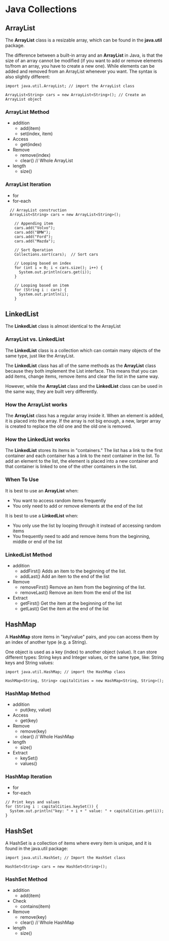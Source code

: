 # Java Collections 

## ArrayList 
The **ArrayList** class is a resizable array, which can be found in the **java.util** package.

The difference between a built-in array and an **ArrayList** in Java, is that the size of an array cannot be modified (if you want to add or remove elements to/from an array, you have to create a new one). While elements can be added and removed from an ArrayList whenever you want. The syntax is also slightly different:

```
import java.util.ArrayList; // import the ArrayList class

ArrayList<String> cars = new ArrayList<String>(); // Create an ArrayList object

```
### ArrayList Method
  - addition 
    - add(item)
    - set(index, item)
  - Access 
    - get(index)
  - Remove 
    - remove(index)
    - clear()       // Whole ArrayList  
  - length 
    - size()

### ArrayList Iteration
  - for
  - for-each

```
  // ArrayList construction 
  ArrayList<String> cars = new ArrayList<String>();
    
    // Appending item 
    cars.add("Volvo");
    cars.add("BMW");
    cars.add("Ford");
    cars.add("Mazda");

    // Sort Operation 
    Collections.sort(cars);  // Sort cars

    // Looping based on index     
    for (int i = 0; i < cars.size(); i++) {
      System.out.println(cars.get(i));
    }

    // Looping based on item 
    for (String i : cars) {
      System.out.println(i);
    }
```

## LinkedList 
The **LinkedList** class is almost identical to the ArrayList

### ArrayList vs. LinkedList
The **LinkedList** class is a collection which can contain many objects of the same type, just like the ArrayList.

The **LinkedList** class has all of the same methods as the **ArrayList** class because they both implement the List interface. This means that you can add items, change items, remove items and clear the list in the same way.

However, while the **ArrayList** class and the **LinkedList** class can be used in the same way, they are built very differently.

### How the ArrayList works
The **ArrayList** class has a regular array inside it. When an element is added, it is placed into the array. If the array is not big enough, a new, larger array is created to replace the old one and the old one is removed.

### How the LinkedList works
The **LinkedList** stores its items in "containers." The list has a link to the first container and each container has a link to the next container in the list. To add an element to the list, the element is placed into a new container and that container is linked to one of the other containers in the list.

### When To Use
It is best to use an **ArrayList** when:
- You want to access random items frequently
- You only need to add or remove elements at the end of the list

It is best to use a **LinkedList** when:

- You only use the list by looping through it instead of accessing random items
- You frequently need to add and remove items from the beginning, middle or end of the
list
### LinkedList Method
  - addition
    - addFirst()	Adds an item to the beginning of the list.	
    - addLast()	Add an item to the end of the list	
  - Remove
    - removeFirst()	Remove an item from the beginning of the list.	
    - removeLast()	Remove an item from the end of the list	
  - Extract 
    - getFirst()	Get the item at the beginning of the list	
    - getLast()	Get the item at the end of the list
  
## HashMap
A **HashMap** store items in "key/value" pairs, and you can access them by an index of another type (e.g. a String).

One object is used as a key (index) to another object (value). It can store different types: String keys and Integer values, or the same type, like: String keys and String values:

```
import java.util.HashMap; // import the HashMap class

HashMap<String, String> capitalCities = new HashMap<String, String>();

```
### HashMap Method
  - addition 
    - put(key, value)
  - Access 
    - get(key)
  - Remove 
    - remove(key)
    - clear()       // Whole HashMap  
  - length 
    - size()
  - Extract 
    - keySet()
    - values()

### HashMap Iteration
  - for
  - for-each

```
// Print keys and values
for (String i : capitalCities.keySet()) {
  System.out.println("key: " + i + " value: " + capitalCities.get(i));
}
```

## HashSet 
A HashSet is a collection of items where every item is unique, and it is found in the java.util package:
```
import java.util.HashSet; // Import the HashSet class

HashSet<String> cars = new HashSet<String>();
```
### HashSet Method
  - addition 
    - add(item)
  - Check  
    - contains(item)
  - Remove 
    - remove(key)
    - clear()       // Whole HashMap  
  - length 
    - size()
 
## 